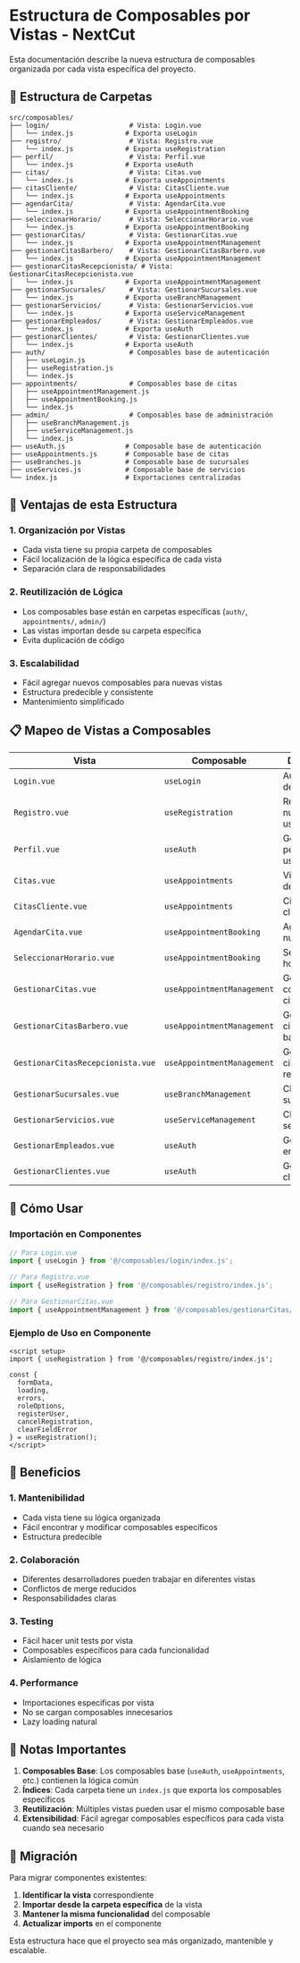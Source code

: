 # Estructura de Composables por Vistas - NextCut

Esta documentación describe la nueva estructura de composables organizada por cada vista específica del proyecto.

## 📁 Estructura de Carpetas

```
src/composables/
├── login/                    # Vista: Login.vue
│   └── index.js             # Exporta useLogin
├── registro/                 # Vista: Registro.vue
│   └── index.js             # Exporta useRegistration
├── perfil/                   # Vista: Perfil.vue
│   └── index.js             # Exporta useAuth
├── citas/                    # Vista: Citas.vue
│   └── index.js             # Exporta useAppointments
├── citasCliente/             # Vista: CitasCliente.vue
│   └── index.js             # Exporta useAppointments
├── agendarCita/              # Vista: AgendarCita.vue
│   └── index.js             # Exporta useAppointmentBooking
├── seleccionarHorario/       # Vista: SeleccionarHorario.vue
│   └── index.js             # Exporta useAppointmentBooking
├── gestionarCitas/           # Vista: GestionarCitas.vue
│   └── index.js             # Exporta useAppointmentManagement
├── gestionarCitasBarbero/    # Vista: GestionarCitasBarbero.vue
│   └── index.js             # Exporta useAppointmentManagement
├── gestionarCitasRecepcionista/ # Vista: GestionarCitasRecepcionista.vue
│   └── index.js             # Exporta useAppointmentManagement
├── gestionarSucursales/      # Vista: GestionarSucursales.vue
│   └── index.js             # Exporta useBranchManagement
├── gestionarServicios/       # Vista: GestionarServicios.vue
│   └── index.js             # Exporta useServiceManagement
├── gestionarEmpleados/       # Vista: GestionarEmpleados.vue
│   └── index.js             # Exporta useAuth
├── gestionarClientes/        # Vista: GestionarClientes.vue
│   └── index.js             # Exporta useAuth
├── auth/                     # Composables base de autenticación
│   ├── useLogin.js
│   ├── useRegistration.js
│   └── index.js
├── appointments/             # Composables base de citas
│   ├── useAppointmentManagement.js
│   ├── useAppointmentBooking.js
│   └── index.js
├── admin/                    # Composables base de administración
│   ├── useBranchManagement.js
│   ├── useServiceManagement.js
│   └── index.js
├── useAuth.js               # Composable base de autenticación
├── useAppointments.js       # Composable base de citas
├── useBranches.js           # Composable base de sucursales
├── useServices.js           # Composable base de servicios
└── index.js                 # Exportaciones centralizadas
```

## 🎯 Ventajas de esta Estructura

### **1. Organización por Vistas**
- Cada vista tiene su propia carpeta de composables
- Fácil localización de la lógica específica de cada vista
- Separación clara de responsabilidades

### **2. Reutilización de Lógica**
- Los composables base están en carpetas específicas (`auth/`, `appointments/`, `admin/`)
- Las vistas importan desde su carpeta específica
- Evita duplicación de código

### **3. Escalabilidad**
- Fácil agregar nuevos composables para nuevas vistas
- Estructura predecible y consistente
- Mantenimiento simplificado

## 📋 Mapeo de Vistas a Composables

| Vista | Composable | Descripción |
|-------|------------|-------------|
| `Login.vue` | `useLogin` | Autenticación de usuarios |
| `Registro.vue` | `useRegistration` | Registro de nuevos usuarios |
| `Perfil.vue` | `useAuth` | Gestión del perfil de usuario |
| `Citas.vue` | `useAppointments` | Visualización de citas |
| `CitasCliente.vue` | `useAppointments` | Citas del cliente |
| `AgendarCita.vue` | `useAppointmentBooking` | Agendar nueva cita |
| `SeleccionarHorario.vue` | `useAppointmentBooking` | Selección de horarios |
| `GestionarCitas.vue` | `useAppointmentManagement` | Gestión completa de citas |
| `GestionarCitasBarbero.vue` | `useAppointmentManagement` | Gestión de citas para barberos |
| `GestionarCitasRecepcionista.vue` | `useAppointmentManagement` | Gestión de citas para recepcionistas |
| `GestionarSucursales.vue` | `useBranchManagement` | CRUD de sucursales |
| `GestionarServicios.vue` | `useServiceManagement` | CRUD de servicios |
| `GestionarEmpleados.vue` | `useAuth` | Gestión de empleados |
| `GestionarClientes.vue` | `useAuth` | Gestión de clientes |

## 🔧 Cómo Usar

### **Importación en Componentes**
```javascript
// Para Login.vue
import { useLogin } from '@/composables/login/index.js';

// Para Registro.vue
import { useRegistration } from '@/composables/registro/index.js';

// Para GestionarCitas.vue
import { useAppointmentManagement } from '@/composables/gestionarCitas/index.js';
```

### **Ejemplo de Uso en Componente**
```vue
<script setup>
import { useRegistration } from '@/composables/registro/index.js';

const {
  formData,
  loading,
  errors,
  roleOptions,
  registerUser,
  cancelRegistration,
  clearFieldError
} = useRegistration();
</script>
```

## 🚀 Beneficios

### **1. Mantenibilidad**
- Cada vista tiene su lógica organizada
- Fácil encontrar y modificar composables específicos
- Estructura predecible

### **2. Colaboración**
- Diferentes desarrolladores pueden trabajar en diferentes vistas
- Conflictos de merge reducidos
- Responsabilidades claras

### **3. Testing**
- Fácil hacer unit tests por vista
- Composables específicos para cada funcionalidad
- Aislamiento de lógica

### **4. Performance**
- Importaciones específicas por vista
- No se cargan composables innecesarios
- Lazy loading natural

## 📝 Notas Importantes

1. **Composables Base**: Los composables base (`useAuth`, `useAppointments`, etc.) contienen la lógica común
2. **Índices**: Cada carpeta tiene un `index.js` que exporta los composables específicos
3. **Reutilización**: Múltiples vistas pueden usar el mismo composable base
4. **Extensibilidad**: Fácil agregar composables específicos para cada vista cuando sea necesario

## 🔄 Migración

Para migrar componentes existentes:

1. **Identificar la vista** correspondiente
2. **Importar desde la carpeta específica** de la vista
3. **Mantener la misma funcionalidad** del composable
4. **Actualizar imports** en el componente

Esta estructura hace que el proyecto sea más organizado, mantenible y escalable. 